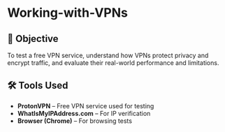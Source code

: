 # Working-with-VPNs

## 📌 Objective
To test a free VPN service, understand how VPNs protect privacy and encrypt traffic, and evaluate their real-world performance and limitations.

## 🛠️ Tools Used
- **ProtonVPN** – Free VPN service used for testing
- **WhatIsMyIPAddress.com** – For IP verification
- **Browser (Chrome)** – For browsing tests
